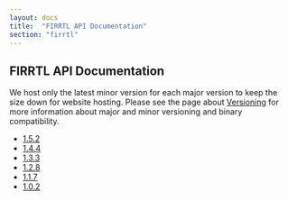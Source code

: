 ```yaml
---
layout: docs
title:  "FIRRTL API Documentation"
section: "firrtl"
---
```


## FIRRTL API Documentation

We host only the latest minor version for each major version to keep the size down for website hosting.
Please see the page about [Versioning](../../chisel3/docs/appendix/versioning.html) for more information about major and minor versioning and binary compatibility.

* [1.5.2](1.5.2/)
* [1.4.4](1.4.4/)
* [1.3.3](1.3.3/)
* [1.2.8](1.2.8/)
* [1.1.7](1.1.7/)
* [1.0.2](1.0.2/)

